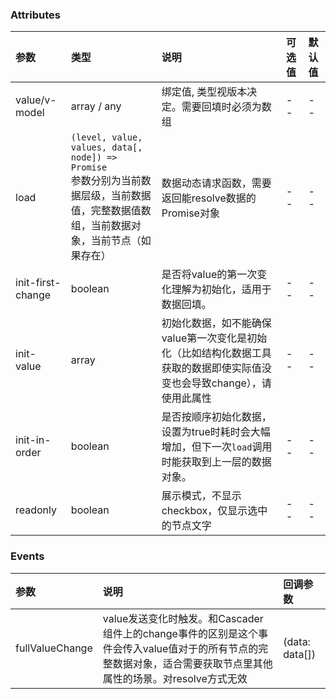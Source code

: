 ### Attributes

| 参数              | 类型                                                                                                                                         | 说明                                                                                                                    | 可选值 | 默认值 |
| :---------------- | :------------------------------------------------------------------------------------------------------------------------------------------- | :---------------------------------------------------------------------------------------------------------------------- | :----- | :----- |
| value/v-model     | array / any                                                                                                                                  | 绑定值, 类型视版本决定。需要回填时必须为数组                                                                            | --     | --     |
| load              | `(level, value, values, data[, node]) => Promise`<br/>参数分别为当前数据层级，当前数据值，完整数据值数组，当前数据对象，当前节点（如果存在） | 数据动态请求函数，需要返回能resolve数据的Promise对象                                                                    | --     | --     |
| init-first-change | boolean                                                                                                                                      | 是否将value的第一次变化理解为初始化，适用于数据回填。                                                                   | --     | --     |
| init-value        | array                                                                                                                                        | 初始化数据，如不能确保value第一次变化是初始化（比如结构化数据工具获取的数据即使实际值没变也会导致change），请使用此属性 | --     | --     |
| init-in-order     | boolean                                                                                                                                      | 是否按顺序初始化数据，设置为true时耗时会大幅增加，但下一次`load`调用时能获取到上一层的数据对象。                        | --     | --     |
| readonly          | boolean                                                                                                                                      | 展示模式，不显示checkbox，仅显示选中的节点文字                                                                          | --     | --     |

### Events


| 参数            | 说明                                                                                                                                                            | 回调参数       |
| :-------------- | :-------------------------------------------------------------------------------------------------------------------------------------------------------------- | :------------- |
| fullValueChange | value发送变化时触发。和Cascader组件上的change事件的区别是这个事件会传入value值对于的所有节点的完整数据对象，适合需要获取节点里其他属性的场景。对resolve方式无效 | (data: data[]) |